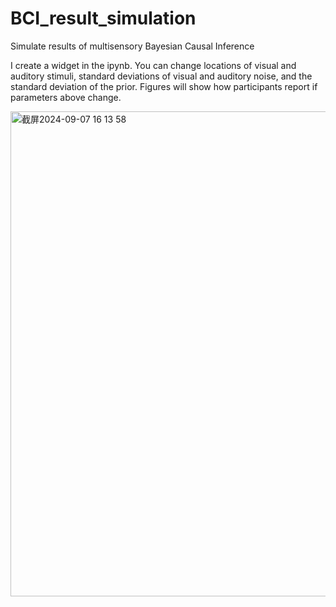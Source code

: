 # BCI_result_simulation
Simulate results of multisensory Bayesian Causal Inference

I create a widget in the ipynb. You can change locations of visual and auditory stimuli, standard deviations of visual and auditory noise, and the standard deviation of the prior. Figures will show how participants report if parameters above change.

<img width="776" alt="截屏2024-09-07 16 13 58" src="https://github.com/user-attachments/assets/cb6f1378-3e62-4f4a-b1d5-c9b50bf992e4">
